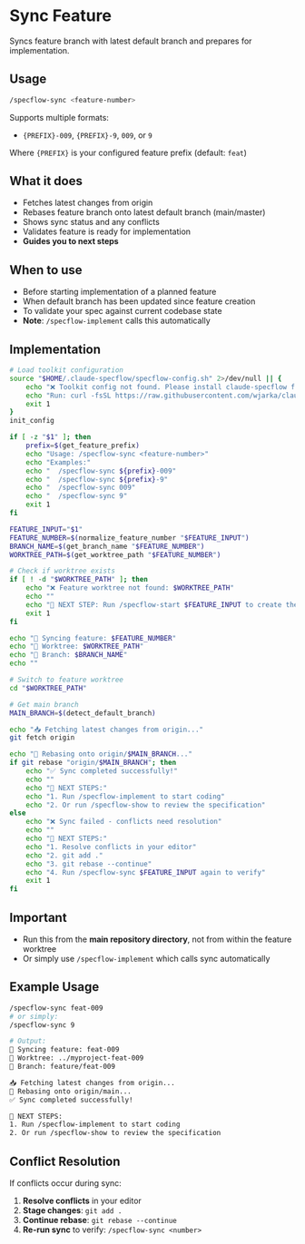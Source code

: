 # Sync Feature

Syncs feature branch with latest default branch and prepares for implementation.

## Usage
```bash
/specflow-sync <feature-number>
```

Supports multiple formats:
- `{PREFIX}-009`, `{PREFIX}-9`, `009`, or `9`

Where `{PREFIX}` is your configured feature prefix (default: `feat`)

## What it does
- Fetches latest changes from origin
- Rebases feature branch onto latest default branch (main/master)
- Shows sync status and any conflicts
- Validates feature is ready for implementation
- **Guides you to next steps**

## When to use
- Before starting implementation of a planned feature
- When default branch has been updated since feature creation
- To validate your spec against current codebase state
- **Note**: `/specflow-implement` calls this automatically

## Implementation
```bash
# Load toolkit configuration
source "$HOME/.claude-specflow/specflow-config.sh" 2>/dev/null || {
    echo "❌ Toolkit config not found. Please install claude-specflow first."
    echo "Run: curl -fsSL https://raw.githubusercontent.com/wjarka/claude-specflow/main/install.sh | bash"
    exit 1
}
init_config

if [ -z "$1" ]; then
    prefix=$(get_feature_prefix)
    echo "Usage: /specflow-sync <feature-number>"
    echo "Examples:"
    echo "  /specflow-sync ${prefix}-009"
    echo "  /specflow-sync ${prefix}-9"
    echo "  /specflow-sync 009"
    echo "  /specflow-sync 9"
    exit 1
fi

FEATURE_INPUT="$1"
FEATURE_NUMBER=$(normalize_feature_number "$FEATURE_INPUT")
BRANCH_NAME=$(get_branch_name "$FEATURE_NUMBER")
WORKTREE_PATH=$(get_worktree_path "$FEATURE_NUMBER")

# Check if worktree exists
if [ ! -d "$WORKTREE_PATH" ]; then
    echo "❌ Feature worktree not found: $WORKTREE_PATH"
    echo ""
    echo "🚀 NEXT STEP: Run /specflow-start $FEATURE_INPUT to create the worktree"
    exit 1
fi

echo "🔄 Syncing feature: $FEATURE_NUMBER"
echo "📁 Worktree: $WORKTREE_PATH"
echo "🌿 Branch: $BRANCH_NAME"
echo ""

# Switch to feature worktree
cd "$WORKTREE_PATH"

# Get main branch
MAIN_BRANCH=$(detect_default_branch)

echo "📥 Fetching latest changes from origin..."
git fetch origin

echo "🔄 Rebasing onto origin/$MAIN_BRANCH..."
if git rebase "origin/$MAIN_BRANCH"; then
    echo "✅ Sync completed successfully!"
    echo ""
    echo "🚀 NEXT STEPS:"
    echo "1. Run /specflow-implement to start coding"
    echo "2. Or run /specflow-show to review the specification"
else
    echo "❌ Sync failed - conflicts need resolution"
    echo ""
    echo "🚀 NEXT STEPS:"
    echo "1. Resolve conflicts in your editor"
    echo "2. git add ."
    echo "3. git rebase --continue"
    echo "4. Run /specflow-sync $FEATURE_INPUT again to verify"
    exit 1
fi
```

## Important
- Run this from the **main repository directory**, not from within the feature worktree
- Or simply use `/specflow-implement` which calls sync automatically

## Example Usage
```bash
/specflow-sync feat-009
# or simply:
/specflow-sync 9

# Output:
🔄 Syncing feature: feat-009
📁 Worktree: ../myproject-feat-009
🌿 Branch: feature/feat-009

📥 Fetching latest changes from origin...
🔄 Rebasing onto origin/main...
✅ Sync completed successfully!

🚀 NEXT STEPS:
1. Run /specflow-implement to start coding
2. Or run /specflow-show to review the specification
```

## Conflict Resolution
If conflicts occur during sync:
1. **Resolve conflicts** in your editor
2. **Stage changes**: `git add .`
3. **Continue rebase**: `git rebase --continue`
4. **Re-run sync** to verify: `/specflow-sync <number>`